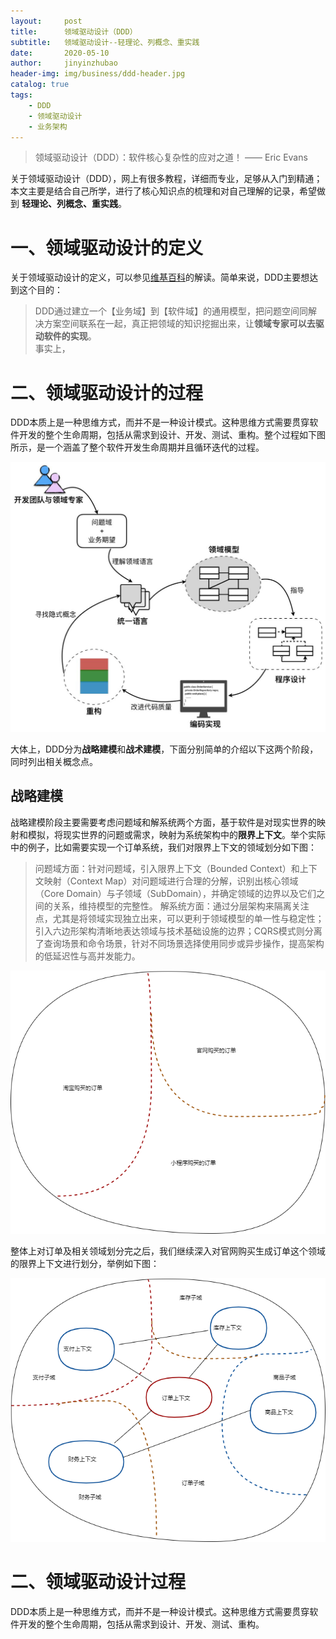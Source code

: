 ```yaml
---
layout:     post
title:      领域驱动设计（DDD）
subtitle:   领域驱动设计--轻理论、列概念、重实践
date:       2020-05-10
author:     jinyinzhubao
header-img: img/business/ddd-header.jpg
catalog: true
tags:
    - DDD
    - 领域驱动设计
    - 业务架构
---
```



> 领域驱动设计（DDD）：软件核心复杂性的应对之道！ —— Eric Evans



关于领域驱动设计（DDD），网上有很多教程，详细而专业，足够从入门到精通；本文主要是结合自己所学，进行了核心知识点的梳理和对自己理解的记录，希望做到 **轻理论、列概念、重实践**。  



# 一、领域驱动设计的定义

关于领域驱动设计的定义，可以参见[维基百科](https://en.wikipedia.org/wiki/Domain-driven_design)的解读。简单来说，DDD主要想达到这个目的： 
> DDD通过建立一个【业务域】到【软件域】的通用模型，把问题空间同解决方案空间联系在一起，真正把领域的知识挖掘出来，让**领域专家可以去驱动软件的实现**。  
事实上，

# 二、领域驱动设计的过程
DDD本质上是一种思维方式，而并不是一种设计模式。这种思维方式需要贯穿软件开发的整个生命周期，包括从需求到设计、开发、测试、重构。整个过程如下图所示，是一个涵盖了整个软件开发生命周期并且循环迭代的过程。

![](https://raw.githubusercontent.com/jinyinzhubao/jinyinzhubao.github.io/master/img/architecture/ddd-liucheng.jpg)

大体上，DDD分为**战略建模**和**战术建模**，下面分别简单的介绍以下这两个阶段，同时列出相关概念点。
## 战略建模
战略建模阶段主要需要考虑问题域和解系统两个方面，基于软件是对现实世界的映射和模拟，将现实世界的问题或需求，映射为系统架构中的**限界上下文**。举个实际中的例子，比如需要实现一个订单系统，我们对限界上下文的领域划分如下图：
>问题域方面：针对问题域，引入限界上下文（Bounded Context）和上下文映射（Context Map）对问题域进行合理的分解，识别出核心领域（Core Domain）与子领域（SubDomain），并确定领域的边界以及它们之间的关系，维持模型的完整性。
解系统方面：通过分层架构来隔离关注点，尤其是将领域实现独立出来，可以更利于领域模型的单一性与稳定性；引入六边形架构清晰地表达领域与技术基础设施的边界；CQRS模式则分离了查询场景和命令场景，针对不同场景选择使用同步或异步操作，提高架构的低延迟性与高并发能力。  

![限界上下文示意图](https://raw.githubusercontent.com/jinyinzhubao/jinyinzhubao.github.io/master/img/architecture/ddd-order-zlly.jpg)  

整体上对订单及相关领域划分完之后，我们继续深入对官网购买生成订单这个领域的限界上下文进行划分，举例如下图：    

![](https://raw.githubusercontent.com/jinyinzhubao/jinyinzhubao.github.io/master/img/architecture/ddd-order-ddzy.jpg)


# 二、领域驱动设计过程
DDD本质上是一种思维方式，而并不是一种设计模式。这种思维方式需要贯穿软件开发的整个生命周期，包括从需求到设计、开发、测试、重构。

